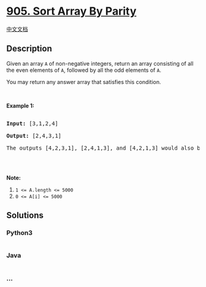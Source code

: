 # [905. Sort Array By Parity](https://leetcode.com/problems/sort-array-by-parity)

[中文文档](/solution/0900-0999/0905.Sort%20Array%20By%20Parity/README.md)

## Description

<p>Given an array <code>A</code> of non-negative integers, return an array consisting of all the even elements of <code>A</code>, followed by all the odd elements of <code>A</code>.</p>

<p>You may return any answer array that satisfies this condition.</p>

<p>&nbsp;</p>

<div>

<p><strong>Example 1:</strong></p>

<pre>

<strong>Input: </strong><span id="example-input-1-1">[3,1,2,4]</span>

<strong>Output: </strong><span id="example-output-1">[2,4,3,1]</span>

The outputs [4,2,3,1], [2,4,1,3], and [4,2,1,3] would also be accepted.

</pre>

<p>&nbsp;</p>

<p><strong>Note:</strong></p>

<ol>
    <li><code>1 &lt;= A.length &lt;= 5000</code></li>
    <li><code>0 &lt;= A[i] &lt;= 5000</code></li>
</ol>

</div>

## Solutions

<!-- tabs:start -->

### **Python3**

```python

```

### **Java**

```java

```

### **...**

```

```

<!-- tabs:end -->
